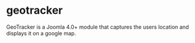 # geotracker
GeoTracker is a Joomla 4.0+ module that captures the users location and displays it on a google map.
